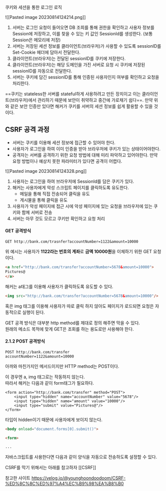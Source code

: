쿠키와 세션을 통한 로그인 로직

![[Pasted image 20230814124214.png]]

1. 서버는 로그인 요청이 들어오면 DB 조희를 통해 권한을 확인하고 사용자 정보를 Session에 저장하고, 이를 찾을 수 있는 키 값인 SessionId를 생성한다. (보통 Session은 메모리에 저장)
2. 서버는 저장된 세션 정보를 클라이언트(브라우저)가 사용할 수 있도록 sessionID를 Set-Cookie 헤더에 담아서 전달한다.
3. 클라이언트(브라우저)는 전달된 sessionID를 쿠키에 저장한다.
4. 클라이언트(브라우저)는 해당 도메인을 가진 서버로 요청 시 쿠키에 저장된 sessionID를 자동으로 전달한다.
5. 서버는 쿠키에 담긴 sessionID를 통해 인증된 사용자인지 여부를 확인하고 요청을 처리한다.

==쿠키는 stateless한 서버를 stateful하게 사용하려고 만든 장치이고 이는 클라이언트(브라우저)에서 관리하기 때문에 보안이 취약하고 중간에 가로채기 쉽다==. 만약 위와 같은 보안 인증만 있다면 해커가 쿠키를 서버의 세션 정보를 쉽게 활용할 수 있을 것이다.

## CSRF 공격 과정
- 서버는 쿠키를 이용해 세션 정보에 접근할 수 있어야 한다.
- 사용자가 로그인을 하여 이미 인증을 받아 브라우저에 쿠키가 있는 상태이어야한다.
- 공격자는 서버를 공격하기 위한 요청 방법에 대해 미리 파악하고 있어야한다. 만약 요청 방법이나 예상치 못한 파라미터가 있다면 공격이 어렵다.

![[Pasted image 20230814124328.png]]
1. 사용자는 로그인을 하여 브라우저에 SessionId를 담은 쿠키가 있다.
2. 해커는 사용자에게 악성 스크립트 페이지를 클릭하도록 유도한다.
    - 메일을 통해 직접 전송되어 클릭을 유도
    - 게시물을 통해 클릭을 유도
3. 사용자가 악성 페이지에 접근 시에 악성 페이지에 있는 요청을 브라우저에 있는 쿠키와 함께 서버로 전송
4. 서버는 아무 것도 모르고 쿠키만 확인하고 요청 처리

#### GET 공격방식

```null
GET http://bank.com/trasnfer?accountNumber=1122&amount=10000
```

위 예시는 사용자가 **1122라는 번호의 계좌**로 **금액 10000원**을 이체하기 위한 GET 요청이다.

```html
<a href="http://bank.com/transfer?accountNumber=5678&amount=10000">
Pictures@
</a>
```

해커는 a태그를 이용해 사용자가 클릭하도록 유도할 수 있다.

```html
<img src="http://bank.com/transfer?accountNumber=5678&amount=10000"/>
```

혹은 img 태그를 이용해 사용자가 따로 클릭 하지 않아도 페이지가 로드되면 요청은 자동적으로 실행이 된다.

GET 공격 방식은 대부분 http method를 제대로 정의 해주면 막을 수 있다.  
원래의 메소드 목적에 맞게 GET은 조회를 하는 용도로만 사용해야 한다.

#### 2.1.2 POST 공격방식

```null
POST http://bank.com/transfer
accountNumber=1122&amount=10000
```

아까와 마친가지인 메서드이지만 HTTP method는 POST이다.

이 경우엔 a, img 태그로는 작동하지 않는다.  
따라서 해커는 다음과 같이 form태그가 필요하다.

```http
<form action="http://bank.com/transfer" method="POST">
    <input type="hidden" name="accountNumber" value="5678"/>
    <input type="hidden" name="amount" value="10000"/>
    <input type="submit" value="Pictures@"/>
</form>
```

타입이 hidden이기 때문에 사용자에게 보이지 않는다.

```html
<body onload="document.forms[0].submit()">

<form>

...
```

자바스크립트를 사용한다면 다음과 같이 양식을 자동으로 전송하도록 설정할 수 있다.

CSRF를 막기 위해서는 아래를 참고하자
[[CSRF]]

참고한 사이트
https://velog.io/@younghoondoodoom/CSRF-%ED%8C%8C%ED%97%A4%EC%B9%98%EA%B8%B0

